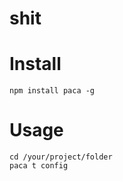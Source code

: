# shit

# Install
```
npm install paca -g
```

# Usage
```
cd /your/project/folder
paca t config
```